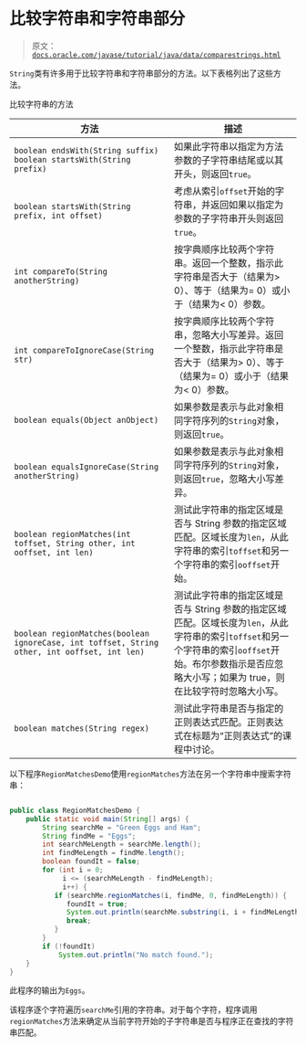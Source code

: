 # 比较字符串和字符串部分

> 原文：[`docs.oracle.com/javase/tutorial/java/data/comparestrings.html`](https://docs.oracle.com/javase/tutorial/java/data/comparestrings.html)

`String`类有许多用于比较字符串和字符串部分的方法。以下表格列出了这些方法。

比较字符串的方法

| 方法 | 描述 |
| --- | --- |
| `boolean endsWith(String suffix) boolean startsWith(String prefix)` | 如果此字符串以指定为方法参数的子字符串结尾或以其开头，则返回`true`。 |
| `boolean startsWith(String prefix, int offset)` | 考虑从索引`offset`开始的字符串，并返回如果以指定为参数的子字符串开头则返回`true`。 |
| `int compareTo(String anotherString)` | 按字典顺序比较两个字符串。返回一个整数，指示此字符串是否大于（结果为> 0）、等于（结果为= 0）或小于（结果为< 0）参数。 |
| `int compareToIgnoreCase(String str)` | 按字典顺序比较两个字符串，忽略大小写差异。返回一个整数，指示此字符串是否大于（结果为> 0）、等于（结果为= 0）或小于（结果为< 0）参数。 |
| `boolean equals(Object anObject)` | 如果参数是表示与此对象相同字符序列的`String`对象，则返回`true`。 |
| `boolean equalsIgnoreCase(String anotherString)` | 如果参数是表示与此对象相同字符序列的`String`对象，则返回`true`，忽略大小写差异。 |
| `boolean regionMatches(int toffset, String other, int ooffset, int len)` | 测试此字符串的指定区域是否与 String 参数的指定区域匹配。区域长度为`len`，从此字符串的索引`toffset`和另一个字符串的索引`ooffset`开始。 |
| `boolean regionMatches(boolean ignoreCase, int toffset, String other, int ooffset, int len)` | 测试此字符串的指定区域是否与 String 参数的指定区域匹配。区域长度为`len`，从此字符串的索引`toffset`和另一个字符串的索引`ooffset`开始。布尔参数指示是否应忽略大小写；如果为 true，则在比较字符时忽略大小写。 |
| `boolean matches(String regex)` | 测试此字符串是否与指定的正则表达式匹配。正则表达式在标题为“正则表达式”的课程中讨论。 |

以下程序`RegionMatchesDemo`使用`regionMatches`方法在另一个字符串中搜索字符串：

```java

public class RegionMatchesDemo {
    public static void main(String[] args) {
        String searchMe = "Green Eggs and Ham";
        String findMe = "Eggs";
        int searchMeLength = searchMe.length();
        int findMeLength = findMe.length();
        boolean foundIt = false;
        for (int i = 0; 
             i <= (searchMeLength - findMeLength);
             i++) {
           if (searchMe.regionMatches(i, findMe, 0, findMeLength)) {
              foundIt = true;
              System.out.println(searchMe.substring(i, i + findMeLength));
              break;
           }
        }
        if (!foundIt)
            System.out.println("No match found.");
    }
}

```

此程序的输出为`Eggs`。

该程序逐个字符遍历`searchMe`引用的字符串。对于每个字符，程序调用`regionMatches`方法来确定从当前字符开始的子字符串是否与程序正在查找的字符串匹配。

